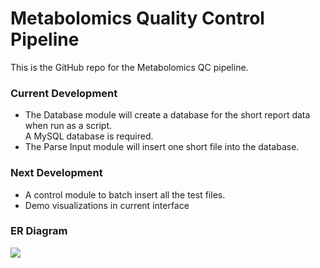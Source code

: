 # Metabolomics Quality Control Pipeline

This is the GitHub repo for the Metabolomics QC pipeline.  

### Current Development
* The Database module will create a database for the short report data when run as a script.  
A MySQL database is required. 
* The Parse Input module will insert one short file into the database.

### Next Development
* A control module to batch insert all the test files.  
* Demo visualizations in current interface

### ER Diagram
<img src=".\Metabolomics QC ER Diagram.jpg" />
